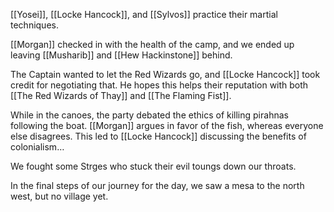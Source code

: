 [[Yosei]], [[Locke Hancock]], and [[Sylvos]] practice their martial techniques.

[[Morgan]] checked in with the health of the camp, and we ended up leaving [[Musharib]] and [[Hew Hackinstone]] behind.

The Captain wanted to let the Red Wizards go, and [[Locke Hancock]] took credit for negotiating that. He hopes this helps their reputation with both [[The Red Wizards of Thay]] and [[The Flaming Fist]].

While in the canoes, the party debated the ethics of killing pirahnas following the boat. [[Morgan]] argues in favor of the fish, whereas everyone else disagrees. This led to [[Locke Hancock]] discussing the benefits of colonialism…

We fought some Strges who stuck their evil toungs down our throats.

In the final steps of our journey for the day, we saw a mesa to the north west, but no village yet.
